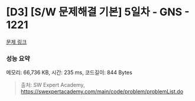# [D3] [S/W 문제해결 기본] 5일차 - GNS - 1221 

[문제 링크](https://swexpertacademy.com/main/code/problem/problemDetail.do?contestProbId=AV14jJh6ACYCFAYD) 

### 성능 요약

메모리: 66,736 KB, 시간: 235 ms, 코드길이: 844 Bytes



> 출처: SW Expert Academy, https://swexpertacademy.com/main/code/problem/problemList.do